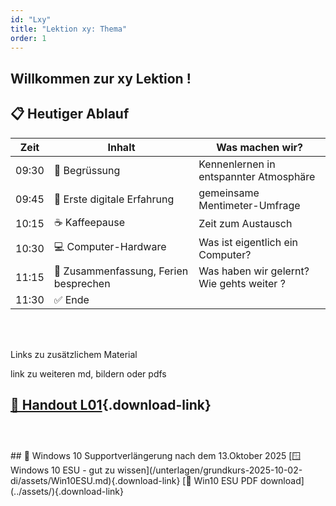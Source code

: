 ```yaml
---
id: "Lxy"
title: "Lektion xy: Thema"
order: 1
---
```


## **Willkommen zur xy Lektion !**


## 📋 **Heutiger Ablauf**
| Zeit | Inhalt | Was machen wir? |
|------|---------|-----------------|
| 09:30 | 👋 Begrüssung | Kennenlernen in entspannter Atmosphäre |
| 09:45 | 📱 Erste digitale Erfahrung | gemeinsame Mentimeter-Umfrage |
| 10:15 | ☕ Kaffeepause | Zeit zum Austausch |
| 10:30 | 💻 Computer-Hardware  | Was ist eigentlich ein Computer? |
| 11:15 | 📝 Zusammenfassung, Ferien besprechen | Was haben wir gelernt? Wie gehts weiter ? |
| 11:30 | ✅ Ende  |

<br><br>

Links zu zusätzlichem Material

link zu weiteren md, bildern oder pdfs





[📄 Handout L01](/static/docs/grundkurs-2025/G-L01-handout.pdf){.download-link}
<br><br>
---

<br>
## 📄 Windows 10 Supportverlängerung nach dem 13.Oktober 2025
[🪟 Windows 10 ESU - gut zu wissen](/unterlagen/grundkurs-2025-10-02-di/assets/Win10ESU.md){.download-link}
[📄 Win10 ESU PDF download](../assets/){.download-link}
